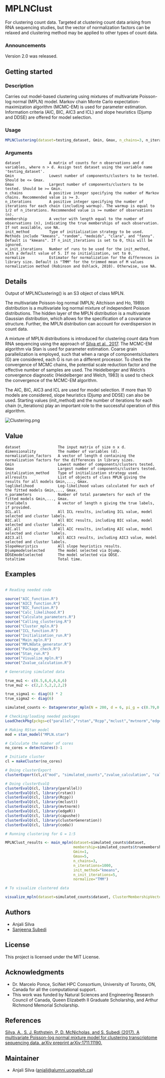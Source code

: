 # MPLNClust

For clustering count data. Targeted at clustering count data arising from RNA sequencing studies, but the vector of normalization factors can be relaxed and clustering method may be applied to other types of count data. 

### Announcements

Version 2.0 was released. 

## Getting started

### Description

Carries out model-based clustering using mixtures of multivariate Poisson-log normal (MPLN) model. Markov chain Monte Carlo expectation-maximization algorithm (MCMC-EM) is used for parameter estimation. Information criteria (AIC, BIC, AIC3 and ICL) and slope heuristics (Djump and DDSE) are offered for model selection. 

### Usage

```R
MPLNClustering(dataset=testing_dataset, Gmin, Gmax, n_chains=3, n_iterations, membership=NA, init_method="kmeans", n_init_iterations=5, normalize="TMM")

```
### Arguments

```
dataset             A matrix of counts for n observations and d variables, where n > d. Assign test dataset using the variable name 'testing_dataset'.
Gmin                Lowest number of components/clusters to be tested. Should be <= Gmax. 
Gmax                Largest number of components/clusters to be tested. Should be >= Gmin. 
n_chains            A positive integer specifying the number of Markov chains. Recommended value is >= 3.  
n_iterations        A positive integer specifying the number of iterations for each chain (including warmup). The warmup is equal to 1/2 of n_iterations. Recommended value is >= number of observations (n).
membership          A vector with length equal to the number of observations (n), indicating the true memberships of each observation. If not available, use NA. 
init_method         Type of initialization strategy to be used. Methods include "kmeans", "random", "medoids", "clara", and "fanny". Default is "kmeans". If n_init_iterations is set to 0, this will be ignored. 
n_init_iterations   Number of runs to be used for the init_method, with a default value of 5. If no initialization, set to 0. 
normalize           Estimator for normalization for the differences in library size. Default is "TMM" for the trimmed mean of M values normalization method (Robinson and Oshlack, 2010). Otherwise, use NA.
```

## Details

Output of MPLNClustering() is an S3 object of class MPLN. 

The multivariate Poisson-log normal (MPLN; Aitchison and Ho, 1989) distribution is a multivariate log normal mixture of independent Poisson distributions. The hidden layer of the MPLN distribution is a multivariate Gaussian distribution, which allows for the specification of a covariance structure. Further, the MPLN distribution can account for overdispersion in count data. 

A mixture of MPLN distributions is introduced for clustering count data from RNA sequencing using the approach of [Silva et al., 2017](https://arxiv.org/abs/1711.11190v1). The MCMC-EM algorithm via Stan is used for parameter estimation. Coarse grain parallelization is employed, such that when a range of components/clusters (G) are considered, each G is run on a different processor. To check the convergence of MCMC chains, the potential scale reduction factor and the effective number of samples are used. The Heidelberger and Welch’s convergence diagnostic (Heidelberger and Welch, 1983) is used to check the convergence of the MCMC-EM algorithm. 

The AIC, BIC, AIC3 and ICL are used for model selection. If more than 10 models are considered, slope heuristics (Djump and DDSE) can also be used. Starting values (init_method) and the number of iterations for each chain (n_iterations) play an important role to the successful operation of this algorithm.

![Clustering.png](img/Clustering.png)

## Value

```
dataset                 The input matrix of size n x d.
dimensionality          The number of variables (d). 
normalization_factors   A vector of length d containing the normalization factors for the differences in library sizes.
Gmin                    Lowest number of components/clusters tested.
Gmax                    Largest number of components/clusters tested.
initalization_method    Type of initialization strategy used.
allresults              List of objects of class MPLN giving the results for all models Gmin,..., Gmax.
loglikelihood           Log-likelihood values calculated for each of the fitted models Gmin,..., Gmax.
n_parameters            Number of total parameters for each of the fitted models Gmin,..., Gmax.
truelabels              A vector of length n giving the true labels, if provided. 
ICL.all                 All ICL results, including ICL value, model selected and cluster labels. 
BIC.all                 All BIC results, including BIC value, model selected and cluster labels. 
AIC.all                 All AIC results, including AIC value, model selected and cluster labels. 
AIC3.all                All AIC3 results, including AIC3 value, model selected and cluster labels. 
SlopeHeuristics         All slope heuristics results. 
Djumpmodelselected      The model selected via Djump. 
DDSEmodelselected       The model selected via DDSE.
totaltime               Total time. 
```


## Examples

```R

# Reading needed code

source("AIC_function.R")
source("AIC3_function.R")
source("BIC_function.R")
source("Calc_likelihood.R")
source("Calculate_parameters.R")
source("Calling_clustering.R")
source("Cluster_mpln.R")
source("ICL_function.R")
source("Initialization_run.R")
source("Main_mpln.R")
source("MPLNdata_generator.R")
source("Package_check.R")
source("Stan_run.R")
source("Visualize_mpln.R")
source("Zvalue_calculation.R")

# Generating simulated data

true_mu1 <- c(6.5,6,6,6,6,6)  
true_mu2 <- c(2,2.5,2,2,2,2) 

true_sigma1 <- diag(6) * 2
true_sigma2 <- diag(6)

simulated_counts <- Datagenerator_mpln(N = 200, d = 6, pi_g = c(0.79,0.21), means = rbind(true_mu1,true_mu2), sigmas = rbind(true_sigma1,true_sigma2), ProduceImage="Yes")

# Checking/loading needed packages
LoadCheckPkg(pckgs=c("parallel","rstan","Rcpp","mclust","mvtnorm","edgeR","capushe","clusterGeneration","coda"))

# Making RStan model 
mod = stan_model("MPLN.stan")

# Calculate the number of cores
no_cores = detectCores()-1

# Initiate cluster
cl = makeCluster(no_cores) 

# Doing clusterExport
clusterExport(cl,c("mod", "simulated_counts","zvalue_calculation", "calc_likelihood", "stanrun", "initializationrun", "BIC_function","ICL_function","AIC_function","AIC3_function", "calculate_parameters", "cluster_mpln", "calling_clustering"))

# Doing clusterEvalQ
clusterEvalQ(cl, library(parallel))
clusterEvalQ(cl, library(rstan))
clusterEvalQ(cl, library(Rcpp))
clusterEvalQ(cl, library(mclust))
clusterEvalQ(cl, library(mvtnorm))
clusterEvalQ(cl, library(edgeR))
clusterEvalQ(cl, library(capushe))
clusterEvalQ(cl, library(clusterGeneration))
clusterEvalQ(cl, library(coda))

# Running clustering for G = 1:5 

MPLNClust_results <- main_mpln(dataset=simulated_counts$dataset, 
                               membership=simulated_counts$truemembership, 
                               Gmin=1, 
                               Gmax=5, 
                               n_chains=3, 
                               n_iterations=1000, 
                               init_method="kmeans", 
                               n_init_iterations=5, 
                               normalize="TMM")

# To visualize clustered data

visualize_mpln(dataset=simulated_counts$dataset, ClusterMembershipVector=MPLNClust_results$BIC.all$BICmodelselected_labels)
```

## Authors

* Anjali Silva 
* [Sanjeena Subedi](https://sanjeenadang.wordpress.com/)

## License

This project is licensed under the MIT License.

## Acknowledgments

* Dr. Marcelo Ponce, SciNet HPC Consortium, University of Toronto, ON, Canada for all the computational support. 
* This work was funded by Natural Sciences and Engineering Research Council of Canada, Queen Elizabeth II Graduate Scholarship, and Arthur Richmond Memorial Scholarship.

## References

[Silva, A., S. J. Rothstein, P. D. McNicholas, and S. Subedi (2017). A multivariate Poisson-log normal mixture model for clustering transcriptome sequencing data. arXiv preprint arXiv:1711.11190.](https://arxiv.org/abs/1711.11190v1)

## Maintainer

* Anjali Silva (anjali@alumni.uoguelph.ca)


